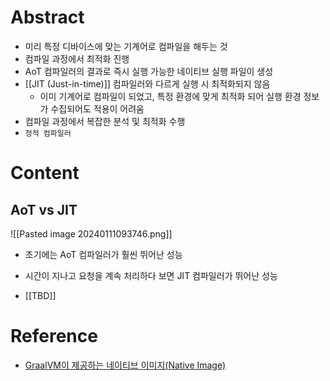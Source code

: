 # Abstract
- 미리 특정 디바이스에 맞는 기계어로 컴파일을 해두는 것
- 컴파일 과정에서 최적화 진행
- AoT 컴파일러의 결과로 즉시 실행 가능한 네이티브 실행 파일이 생성
- [[JIT (Just-in-time)]] 컴파일러와 다르게 실행 시 최적화되지 않음
	- 이미 기계어로 컴파일이 되었고, 특정 환경에 맞게 최적화 되어 실행 환경 정보가 수집되어도 적용이 어려움
- 컴파일 과정에서 복잡한 분석 및 최적화 수행
- `정적 컴파일러` 
# Content
## AoT vs JIT
![[Pasted image 20240111093746.png]]
- 초기에는 AoT 컴파일러가 훨씬 뛰어난 성능
- 시간이 지나고 요청을 계속 처리하다 보면 JIT 컴파일러가 뛰어난 성능

- [[TBD]]
# Reference
   - [GraalVM이 제공하는 네이티브 이미지(Native Image)](https://mangkyu.tistory.com/302)